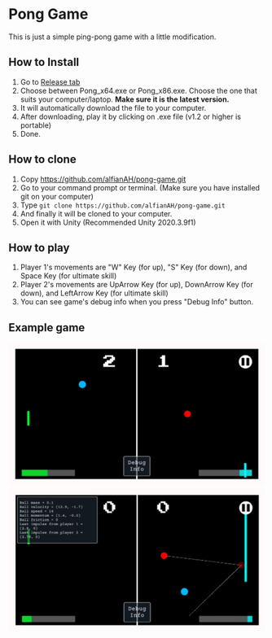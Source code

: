 ﻿# Pong Game

This is just a simple ping-pong game with a little modification.

## How to Install
1. Go to [Release tab](https://github.com/alfianAH/pong-game/releases)
2. Choose between Pong_x64.exe or Pong_x86.exe. Choose the one that suits your computer/laptop. **Make sure it is the latest version.**
3. It will automatically download the file to your computer.
4. After downloading, play it by clicking on .exe file (v1.2 or higher is portable)
5. Done.

## How to clone
1. Copy https://github.com/alfianAH/pong-game.git
2. Go to your command prompt or terminal. (Make sure you have installed git on your computer)
3. Type ```git clone https://github.com/alfianAH/pong-game.git```
4. And finally it will be cloned to your computer.
5. Open it with Unity (Recommended Unity 2020.3.9f1)

## How to play
1. Player 1's movements are "W" Key (for up), "S" Key (for down), and Space Key (for ultimate skill)
2. Player 2's movements are UpArrow Key (for up), DownArrow Key (for down), and LeftArrow Key (for ultimate skill)
3. You can see game's debug info when you press  "Debug Info" button.

## Example game

![Gameplay1](/Images/Pong1.PNG)
![Gameplay2](/Images/Pong2.PNG)
